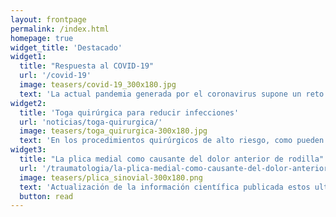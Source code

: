 ```yaml
---
layout: frontpage
permalink: /index.html
homepage: true
widget_title: 'Destacado'
widget1:
  title: "Respuesta al COVID-19"
  url: '/covid-19'
  image: teasers/covid-19_300x180.jpg
  text: 'La actual pandemia generada por el coronavirus supone un reto para nuestro sistema de salud y requiere nuestra adaptación para continuar nuestros servicios de manera segura. A continuación mostramos las medidas que hemos tomado y nuestras recomendaciones a todos nuestros pacientes.'
widget2:
  title: 'Toga quirúrgica para reducir infecciones'
  url: 'noticias/toga-quirurgica/'
  image: teasers/toga_quirurgica-300x180.jpg
  text: 'En los procedimientos quirúrgicos de alto riesgo, como pueden ser las cirugías de reemplazo articular, llevamos usando este dispositivo desde el año 2014 con la notable mejoría del ratio de infección por paciente y siendo el primer Centro Sanitario en las Islas Canarias en usarlo de forma constante.'
widget3:
  title: "La plica medial como causante del dolor anterior de rodilla"
  url: '/traumatologia/la-plica-medial-como-causante-del-dolor-anterior-de-rodilla-2/'
  image: teasers/plica_sinovial-300x180.png
  text: 'Actualización de la información científica publicada estos ultimos años sobre la placa sinovial..'
  button: read
---
```



